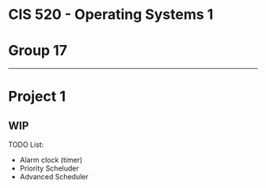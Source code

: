 # CIS 520 - Operating Systems 1
# Group 17
----------------------------------------------------------------
# Project 1
WIP
----------------------------------------------------------------

TODO List:
- Alarm clock (timer)
- Priority Scheluder
- Advanced Scheduler
